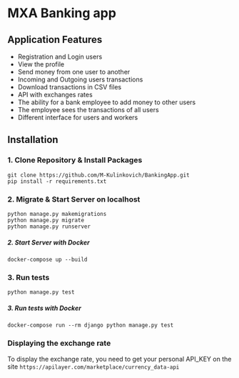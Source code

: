 # MXA Banking app

## Application Features
* Registration and Login users
* View the profile 
* Send money from one user to another
* Incoming and Outgoing users transactions
* Download transactions in CSV files
* API with exchanges rates
* The ability for a bank employee to add money to other users
* The employee sees the transactions of all users
* Different interface for users and workers

## Installation

### 1. Сlone Repository & Install Packages
```
git clone https://github.com/M-Kulinkovich/BankingApp.git
pip install -r requirements.txt
```
### 2. Migrate & Start Server on localhost
```
python manage.py makemigrations
python manage.py migrate
python manage.py runserver
```
##### 2. Start Server with Docker
```
docker-compose up --build
```
### 3. Run tests
```
python manage.py test
```
##### 3. Run tests with Docker
```
docker-compose run --rm django python manage.py test
```
### Displaying the exchange rate
To display the exchange rate, you need to get your personal API_KEY on the site
``
https://apilayer.com/marketplace/currency_data-api
``